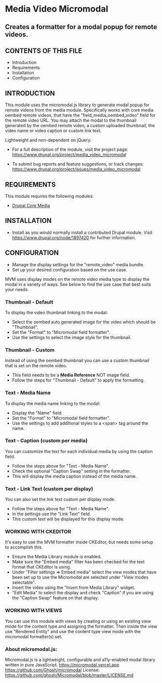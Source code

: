 # Media Video Micromodal

## Creates a formatter for a modal popup for remote videos.

CONTENTS OF THIS FILE
---------------------

* Introduction
* Requirements
* Installation
* Configuration


INTRODUCTION
------------

This module uses the micromodal.js library to generate modal popup for remote
videos from the media module.  Specifically works with core media oembed
remote videos, that have the "field_media_oembed_video" field for the remote
video URL.  You may attach the modal to the thumbnail generated by the oembed
remote video, a custom uploaded thumbnail, the video name or video caption or
custom link text.

Lightweight and non-dependent on jQuery.
* For a full description of the module, visit the project page:
  https://www.drupal.org/project/media_video_micromodal

* To submit bug reports and feature suggestions, or track changes:
  https://www.drupal.org/project/issues/media_video_micromodal


REQUIREMENTS
------------

This module requires the following modules:

* [Drupal Core Media](https://www.drupal.org/project/drupal)


INSTALLATION
------------

* Install as you would normally install a contributed Drupal module. Visit
  https://www.drupal.org/node/1897420 for further information.


CONFIGURATION
-------------

* Manage the display settings for the "remote_video" media bundle.
* Set up your desired configuration based on the use case.

MVM uses display modes on the remote video media type to display the modal in a variety of ways.
See below to find the use case that best suits your needs.

### Thumbnail - Default
To display the video thumbnail linking to the modal:
- Select the oembed auto generated image for the video which should be "Thumbnail".
- Set the "Format" to "Micromodal field formatter".
- Use the settings to select the image style for the thumbnail.

### Thumbnail - Custom
Instead of using the oembed thumbnail you can use a custom thumbnail that is set on the remote video.
- This field needs to be a **Media Reference** NOT image field.
- Follow the steps for "Thumbnail - Default" to apply the formatting.

### Text - Media Name
To display the media name linking to the modal:
- Display the "Name" field.
- Set the "Format" to "Micromodal field formatter".
- Use the settings to add additional styles to a &lt;span&gt; tag around the name.

### Text - Caption (custom per media)
You can customize the text for each individual media by using the caption field.
- Follow the steps above for "Text - Media Name".
- Check the optional "Caption Swap" setting in the formatter.
- This will display the media caption instead of the media name.

### Text - Link Text (custom per display)
You can also set the link text custom per display mode.
- Follow the steps above for "Text - Media Name".
- In the settings use the "Link Text" field.
- This custom text will be displayed for this display mode.

### WORKING WITH CKEDITOR
It's easy to use the MVM formatter inside CKEditor, but needs some setup to accomplish this.
- Ensure the Media Library module is enabled.
- Make sure the "Embed media" filter has been checked for the text format that
CKEditor is using.
- Under "Filter settings => Embed media" select the view
modes that have been set up to use the Micromodal are selected under "View
modes selectable".
- Insert the video using the "Insert from Media Library"
widget.
- "Edit Media" to select the display and check "Caption" if you are
using the "Caption Swap" feature on that display.

### WORKING WITH VIEWS
You can use this module with views by creating or using an existing view mode
for the content type and assigning the formatter.  Then inside the view use
"Rendered Entity" and use the content type view mode with
the micromodal formatter(s) set.

### About micromodal.js:
Micromodal.js is a lightweight, configurable and a11y-enabled modal library written in pure JavaScript.
https://micromodal.vercel.app
https://github.com/Ghosh/micromodal
License: https://github.com/ghosh/Micromodal/blob/master/LICENSE.md
